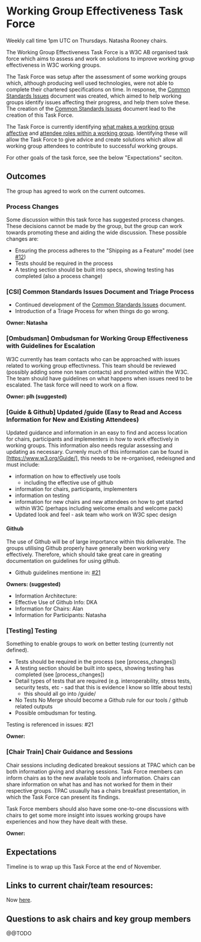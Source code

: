 # Working Group Effectiveness Task Force
Weekly call time 1pm UTC on Thursdays. Natasha Rooney chairs.

The Working Group Effectiveness Task Force is a W3C AB organised task force which aims to assess and work on solutions to improve working group effectiveness in W3C working groups. 

The Task Force was setup after the assessment of some working groups which, although producing well used technologies, were not able to complete their chartered specifications on time. In response, the [Common Standards Issues](CSI.md) document was created, which aimed to help working groups identify issues affecting their progress, and help them solve these. The creation of the [Common Standards Issues](CSI.md) document lead to the creation of this Task Force. 

The Task Force is currently identifying [what makes a working group affective](wg_effective.md) and [attendee roles within a working group](wg_attendee_roles.md). Identifying these will allow the Task Force to give advice and create solutions which allow all working group attendees to contribute to successful working groups.

For other goals of the task force, see the below "Expectations" seciton.


## Outcomes
The group has agreed to work on the current outcomes. 

### Process Changes
Some discussion within this task force has suggested process changes. These decisions cannot be made by the group, but the group can work towards promoting these and aiding the wide discussion. These possible changes are:

* Ensuring the process adheres to the "Shipping as a Feature" model (see [#12](/../../issues/12))
* Tests should be required in the process 
* A testing section should be built into specs, showing testing has completed (also a process change)

### [CSI] Common Standards Issues Document and Triage Process
* Continued development of the [Common Standards Issues](https://github.com/w3c/wg-effectiveness/blob/master/CSI.md) document.
* Introduction of a Triage Process for when things do go wrong.

__Owner: Natasha__

### [Ombudsman] Ombudsman for Working Group Effectiveness with Guidelines for Escalation
W3C currently has team contacts who can be approached with issues related to working group effectivness. This team should be reviewed (possibly adding some non team contacts) and promoted within the W3C. The team should have guidelines on what happens when issues need to be escalated. The task force will need to work on a flow. 

__Owner: plh (suggested)__

### [Guide & Github] Updated /guide (Easy to Read and Access Information for New and Existing Attendees)
Updated guidance and information in an easy to find and access location for chairs, participants and implementers in how to work effectively in working groups. This information also needs regular assessing and updating as necessary. Currenly much of this information can be found in [https://www.w3.org/Guide/], this needs to be re-organised, redeisgned and must include:
* information on how to effectively use tools
  * including the effective use of github
* information for chairs, participants, implementers
* information on testing
* information for new chairs and new attendees on how to get started within W3C (perhaps including welcome emails and welcome pack)
* Updated look and feel - ask team who work on W3C spec design

#### Github
The use of Github will be of large importance within this deliverable. The groups utilising Github properly have generally been working very effectively. Therefore, which should take great care in greating documentation on guidelines for using github.

* Github guidelines mentione in: [#21](/../../issues/21)
  
__Owners: (suggested)__
* Information Architecture: 
* Effective Use of Github Info: DKA
* Information for Chairs: Alan
* Information for Participants: Natasha

### [Testing] Testing
Something to enable groups to work on better testing (currently not defined).

* Tests should be required in the process (see [process_changes])
* A testing section should be built into specs, showing testing has completed (see [process_changes])
* Detail types of tests that are required (e.g. interoperability, stress tests, security tests, etc - sad that this is evidence I know so little about tests)
  * this should all go into /guide/
* No Tests No Merge should become a Github rule for our tools / github related outputs
* Possible ombudsman for testing.

Testing is referenced in issues: #21

__Owner:__

### [Chair Train] Chair Guidance and Sessions
Chair sessions including dedicated breakout sessions at TPAC which can be both information giving and sharing sessions. Task Force members can inform chairs as to the new available tools and information. Chairs can share information on what has and has not worked for them in their respective groups. TPAC usuaully has a chairs breakfast presentation, in which the Task Force can present its findings. 

Task Force members should also have some one-to-one discussions with chairs to get some more insight into issues working groups have experiences and how they have dealt with these. 

__Owner:__

## Expectations
Timeline is to wrap up this Task Force at the end of November.

## Links to current chair/team resources:
Now [here](current_wg_resources.md).

## Questions to ask chairs and key group members

@@TODO

